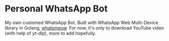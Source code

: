 # Personal WhatsApp Bot

My own customed WhatsApp Bot. Built with WhatsApp Web Multi-Device library in Golang, [whatsmeow](https://github.com/tulir/whatsmeow). For now, it's only to download YouTube video (with help of yt-dlp), more to add hopefully.